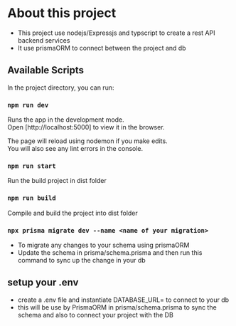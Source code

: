 # About this project
- This project use nodejs/Expressjs and typscript to create a rest API backend services
- It use prismaORM to connect between the project and db

## Available Scripts

In the project directory, you can run:

### `npm run dev`

Runs the app in the development mode.\
Open [http://localhost:5000] to view it in the browser.

The page will reload using nodemon if you make edits.\
You will also see any lint errors in the console.

<!-- ### `npm test`

Launches the test runner in the interactive watch mode.\
See the section about [running tests](https://facebook.github.io/create-react-app/docs/running-tests) for more information. -->

### `npm run start`

Run the build project in dist folder

### `npm run build`

Compile and build the project into dist folder


### `npx prisma migrate dev --name <name of your migration>`

- To migrate any changes to your schema using prismaORM
- Update the schema in prisma/schema.prisma and then run this command to sync up the change in your db




## setup your .env
- create a .env file and instantiate DATABASE_URL= to connect to your db
- this will be use by PrismaORM in prisma/schema.prisma to sync the schema and also to connect your project with the DB